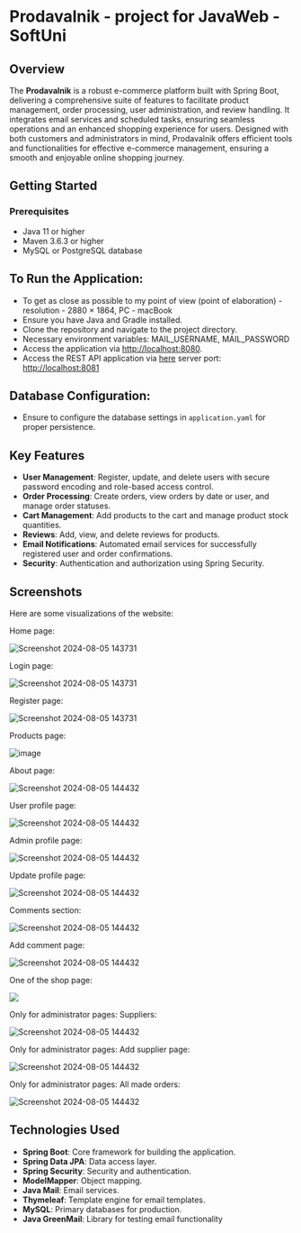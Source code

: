 # Prodavalnik - project for JavaWeb - SoftUni

## Overview

The **Prodavalnik** is a robust e-commerce platform built with Spring Boot, delivering a comprehensive suite of features to facilitate product management, order processing, user administration, and review handling. It integrates email services and scheduled tasks, ensuring seamless operations and an enhanced shopping experience for users. Designed with both customers and administrators in mind, Prodavalnik offers efficient tools and functionalities for effective e-commerce management, ensuring a smooth and enjoyable online shopping journey.

## Getting Started

### Prerequisites

- Java 11 or higher
- Maven 3.6.3 or higher
- MySQL or PostgreSQL database

## To Run the Application:
- To get as close as possible to my point of view (point of elaboration) - resolution - 2880 × 1864, PC - macBook
- Ensure you have Java and Gradle installed.
- Clone the repository and navigate to the project directory.
- Necessary environment variables: MAIL_USERNAME, MAIL_PASSWORD
- Access the application via [http://localhost:8080](http://localhost:8080).
- Access the REST API application via [here](https://github.com/Sumeyaxd/Prodavalnik-Supplier/tree/main) server port: [http://localhost:8081](http://localhost:8081)
  
## Database Configuration:

- Ensure to configure the database settings in `application.yaml` for proper persistence.


## Key Features

- **User Management**: Register, update, and delete users with secure password encoding and role-based access control.
- **Order Processing**: Create orders, view orders by date or user, and manage order statuses.
- **Cart Management**: Add products to the cart and manage product stock quantities.
- **Reviews**: Add, view, and delete reviews for products.
- **Email Notifications**: Automated email services for successfully registered user and order confirmations.
- **Security**: Authentication and authorization using Spring Security.

## Screenshots

Here are some visualizations of the website:

<div class="image-container">
  <p>Home page:</p>
  <img src="src/main/resources/static/images/screenshots/Screenshot 2024-08-07 at 18.53.06.png" alt="Screenshot 2024-08-05 143731"/>
</div>
<div class="image-container">
  <p>Login page:</p>
  <img src="src/main/resources/static/images/screenshots/Screenshot 2024-08-07 at 18.53.43.png" alt="Screenshot 2024-08-05 143731"/>
</div>
<div class="image-container">
  <p>Register page:</p>
  <img src="src/main/resources/static/images/screenshots/Screenshot 2024-08-07 at 18.53.57.png" alt="Screenshot 2024-08-05 143731"/>
</div>
<div class="image-container">
  <p>Products page:</p>
  <img src="src/main/resources/static/images/screenshots/Screenshot 2024-08-07 at 18.56.31.png" alt="image"/>
</div>
<div class="image-container">
  <p>About page:</p>
  <img src="src/main/resources/static/images/screenshots/Screenshot 2024-08-07 at 19.11.06.png" alt="Screenshot 2024-08-05 144432"/>
</div>
<div class="image-container">
  <p>User profile page:</p>
  <img src="src/main/resources/static/images/screenshots/Screenshot 2024-08-07 at 18.55.02.png" alt="Screenshot 2024-08-05 144432"/>
</div>
<div class="image-container">
  <p>Admin profile page:</p>
  <img src="src/main/resources/static/images/screenshots/Screenshot 2024-08-07 at 19.12.07.png" alt="Screenshot 2024-08-05 144432"/>
</div>
<div class="image-container">
  <p>Update profile page:</p>
  <img src="src/main/resources/static/images/screenshots/Screenshot 2024-08-07 at 19.45.43.png" alt="Screenshot 2024-08-05 144432"/>
</div>
<div class="image-container">
  <p>Comments section:</p>
  <img src="src/main/resources/static/images/screenshots/Screenshot 2024-08-07 at 18.59.31.png" alt="Screenshot 2024-08-05 144432"/>
</div>
<div class="image-container">
  <p>Add comment page:</p>
  <img src="src/main/resources/static/images/screenshots/Screenshot 2024-08-07 at 19.45.54.png" alt="Screenshot 2024-08-05 144432"/>
</div>
<div class="image-container">
  <p>One of the shop page:</p>
  <img src="src/main/resources/static/images/screenshots/Screenshot 2024-08-07 at 18.58.14.png"/>
</div>
<div class="image-container">
  <p>Only for administrator pages: Suppliers:</p>
  <img src="src/main/resources/static/images/screenshots/Screenshot 2024-08-07 at 19.01.46.png" alt="Screenshot 2024-08-05 144432"/>
</div>
<div class="image-container">
  <p>Only for administrator pages: Add supplier page:</p>
  <img src="src/main/resources/static/images/screenshots/Screenshot 2024-08-07 at 19.51.37.png" alt="Screenshot 2024-08-05 144432"/>
</div>
<div class="image-container">
  <p>Only for administrator pages: All made orders:</p>
  <img src="src/main/resources/static/images/screenshots/Screenshot 2024-08-07 at 19.51.49.png" alt="Screenshot 2024-08-05 144432"/>
</div>




## Technologies Used

- **Spring Boot**: Core framework for building the application.
- **Spring Data JPA**: Data access layer.
- **Spring Security**: Security and authentication.
- **ModelMapper**: Object mapping.
- **Java Mail**: Email services.
- **Thymeleaf**: Template engine for email templates.
- **MySQL**: Primary databases for production.
- **Java GreenMail**: Library for testing email functionality


